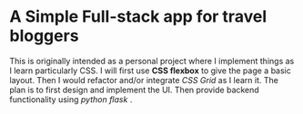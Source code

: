 # A Simple Full-stack app for travel bloggers
This is originally intended as a personal project where I implement things as I learn particularly CSS. 
I will first use **CSS flexbox** to give the page a basic layout. Then I would refactor and/or integrate *CSS Grid* as I learn it.
The plan is to first design and implement the UI. Then provide backend functionality using *python flask* .   
